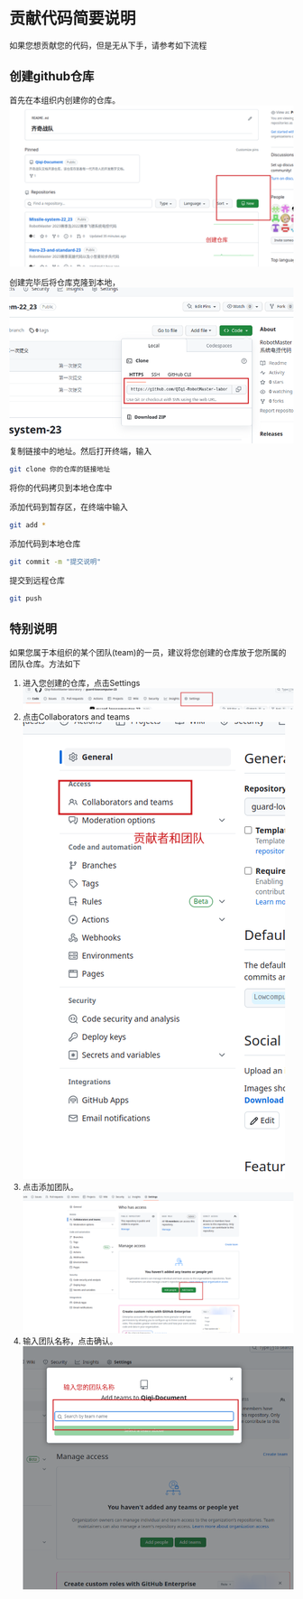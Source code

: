 # 贡献代码简要说明

如果您想贡献您的代码，但是无从下手，请参考如下流程

## 创建github仓库

首先在本组织内创建你的仓库。![创建仓库](attachment/2023-07-10-20-12-05.png)

创建完毕后将仓库克隆到本地，![克隆](attachment/2023-07-10-20-13-44.png)复制链接中的地址。然后打开终端，输入

```bash
git clone 你的仓库的链接地址
```

将你的代码拷贝到本地仓库中

添加代码到暂存区，在终端中输入

```bash
git add *
```

添加代码到本地仓库

```bash
git commit -m "提交说明"
```

提交到远程仓库

```bash
git push
```

## 特别说明

如果您属于本组织的某个团队(team)的一员，建议将您创建的仓库放于您所属的团队仓库。方法如下

1. 进入您创建的仓库，点击Settings![Settings](attachment/2023-07-10-20-21-21.png)
2. 点击Collaborators and teams![贡献者和团队](attachment/2023-07-10-20-22-20.png)
3. 点击添加团队。![添加团队](attachment/2023-07-10-20-23-40.png)
4. 输入团队名称，点击确认。![输入团队名称](attachment/2023-07-10-20-24-17.png)
